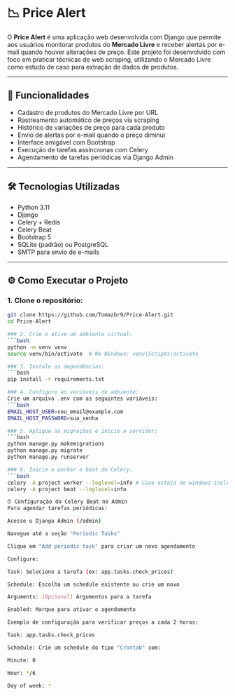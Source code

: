 # 📉 Price Alert

O **Price Alert** é uma aplicação web desenvolvida com Django que permite aos usuários monitorar produtos do **Mercado Livre** e receber alertas por e-mail quando houver alterações de preço. Este projeto foi desenvolvido com foco em praticar técnicas de web scraping, utilizando o Mercado Livre como estudo de caso para extração de dados de produtos.

---

## 🚀 Funcionalidades

- Cadastro de produtos do Mercado Livre por URL
- Rastreamento automático de preços via scraping
- Histórico de variações de preço para cada produto
- Envio de alertas por e-mail quando o preço diminui
- Interface amigável com Bootstrap
- Execução de tarefas assíncronas com Celery
- Agendamento de tarefas periódicas via Django Admin

---

## 🛠️ Tecnologias Utilizadas

- Python 3.11
- Django
- Celery + Redis
- Celery Beat
- Bootstrap 5
- SQLite (padrão) ou PostgreSQL
- SMTP para envio de e-mails

---

## ⚙️ Como Executar o Projeto

### 1. Clone o repositório:
```bash
git clone https://github.com/Tomazbr9/Price-Alert.git
cd Price-Alert

### 2. Crie e ative um ambiente virtual:
```bash
python -m venv venv
source venv/bin/activate  # No Windows: venv\Scripts\activate

### 3. Instale as dependências:
```bash
pip install -r requirements.txt

### 4. Configure as variáveis de ambiente:
Crie um arquivo .env com as seguintes variáveis:
```bash
EMAIL_HOST_USER=seu_email@example.com
EMAIL_HOST_PASSWORD=sua_senha

### 5. Aplique as migrações e inicie o servidor:
```bash
python manage.py makemigrations
python manage.py migrate
python manage.py runserver

### 6. Inicie o worker e beat do Celery:
```bash
celery -A project worker --loglevel=info # Caso esteja no windows inclua --pool=solo
celery -A project beat --loglevel=info

⏰ Configuração do Celery Beat no Admin
Para agendar tarefas periódicas:

Acesse o Django Admin (/admin)

Navegue até a seção "Periodic Tasks"

Clique em "Add periodic task" para criar um novo agendamento

Configure:

Task: Selecione a tarefa (ex: app.tasks.check_prices)

Schedule: Escolha um schedule existente ou crie um novo

Arguments: [Opcional] Argumentos para a tarefa

Enabled: Marque para ativar o agendamento

Exemplo de configuração para verificar preços a cada 2 horas:

Task: app.tasks.check_prices

Schedule: Crie um schedule do tipo "Crontab" com:

Minute: 0

Hour: */6

Day of week: *
